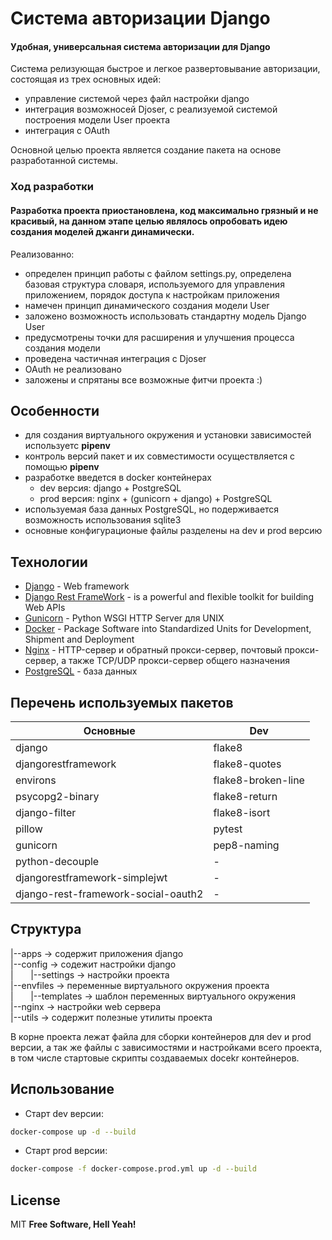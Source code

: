 # Система авторизации Django 
#### Удобная, универсальная система авторизации для Django

Система релизующая быстрое и легкое развертовывание авторизации, состоящая из трех основных идей:
- управление системой через файл настройки django
- интеграция возможносей Djoser, с реализуемой системой построения модели User проекта
- интеграция с OAuth

Основной целью проекта является создание пакета на основе разработанной системы.

### Ход разработки

#### Разработка проекта приостановлена, код максимально грязный и не красивый, на данном этапе целью являлось опробовать идею создания моделей джанги динамически.

Реализованно:
- определен принцип работы с файлом settings.py, определена базовая структура словаря, используемого для управления приложением, порядок доступа к настройкам приложения 
- намечен принцип динамического создания модели User
- заложено возможность использовать стандартну модель Django User
- предусмотрены точки для расширения и улучшения процесса создания модели
- проведена частичная интеграция с Djoser
- OAuth не реализовано
- заложены и спрятаны все возможные фитчи проекта :)

## Особенности
- для создания виртуального окружения и установки зависимостей используетс **pipenv**
- контроль версий пакет и их совместимости осуществляется с помощью **pipenv**
- разработке введется в docker контейнерах 
    - dev версия:  django + PostgreSQL
    - prod версия: nginx + (gunicorn + django) + PostgreSQL
- используемая база данных PostgreSQL, но подерживается возможность использования sqlite3
- основные конфигурационые файлы разделены на dev и prod версию


## Технологии
- [Django](https://www.djangoproject.com/) - Web framework
- [Django Rest FrameWork](https://www.django-rest-framework.org/) - is a powerful and flexible toolkit for building Web APIs
- [Gunicorn](https://gunicorn.org/) - Python WSGI HTTP Server для UNIX
- [Docker](https://www.docker.com/) - Package Software into Standardized Units for Development, Shipment and Deployment
- [Nginx](https://nginx.org/ru/) - HTTP-сервер и обратный прокси-сервер, почтовый прокси-сервер, а также TCP/UDP прокси-сервер общего назначения
- [PostgreSQL](https://www.postgresql.org/) - база данных

## Перечень используемых пакетов

| Основные | Dev |
| ------ | ------ |
| django | flake8 |
| djangorestframework | flake8-quotes |
| environs | flake8-broken-line |
| psycopg2-binary | flake8-return |
| django-filter | flake8-isort |
| pillow | pytest |
| gunicorn | pep8-naming |
| python-decouple | - |
| djangorestframework-simplejwt | - |
| django-rest-framework-social-oauth2 | - |


## Cтруктура
|--apps -> содержит приложения django</br>
|--config -> содежит настройки django</br>
|&nbsp;&nbsp;&nbsp;&nbsp;&nbsp;&nbsp;&nbsp;|--settings -> настройки проекта</br>
|--envfiles -> переменные виртуального окружения проекта</br>
|&nbsp;&nbsp;&nbsp;&nbsp;&nbsp;&nbsp;&nbsp;|--templates -> шаблон переменных виртуального окружения</br>
|--nginx -> настройки web сервера</br>
|--utils -> содержит полезные утилиты проекта</br>

В корне проекта лежат файла для сборки контейнеров для dev и prod версии, а так же файлы с зависимостями и настройками всего проекта, в том числе стартовые скрипты создаваемых docekr контейнеров.

## Использование
- Старт dev версии:
```sh
docker-compose up -d --build
```
- Старт prod версии:
```sh
docker-compose -f docker-compose.prod.yml up -d --build
```

## License

MIT
**Free Software, Hell Yeah!**

